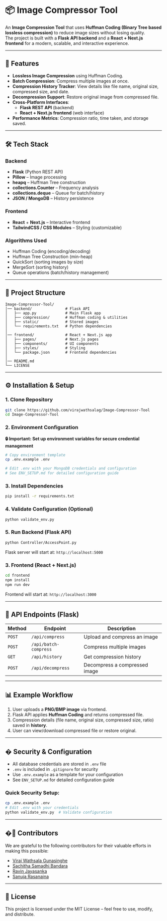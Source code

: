 # 📦 Image Compressor Tool

An **Image Compression Tool** that uses **Huffman Coding (Binary Tree based lossless compression)** to reduce image sizes without losing quality.  
The project is built with a **Flask API backend** and a **React + Next.js frontend** for a modern, scalable, and interactive experience.  

---

## 🚀 Features  

- **Lossless Image Compression** using Huffman Coding.  
- **Batch Compression**: Compress multiple images at once.  
- **Compression History Tracker**: View details like file name, original size, compressed size, and date.  
- **Decompression Support**: Restore original image from compressed file.  
- **Cross-Platform Interfaces**:  
  - **Flask REST API** (backend)  
  - **React + Next.js frontend** (web interface)  
- **Performance Metrics**: Compression ratio, time taken, and storage saved.  

---

## 🛠️ Tech Stack  

### Backend  
- **Flask** (Python REST API)  
- **Pillow** – Image processing  
- **heapq** – Huffman Tree construction  
- **collections.Counter** – Frequency analysis  
- **collections.deque** – Queue for batch/history  
- **JSON / MongoDB** – History persistence  

### Frontend  
- **React** + **Next.js** – Interactive frontend  
- **TailwindCSS / CSS Modules** – Styling (customizable)  

### Algorithms Used  
- Huffman Coding (encoding/decoding)  
- Huffman Tree Construction (min-heap)  
- QuickSort (sorting images by size)  
- MergeSort (sorting history)  
- Queue operations (batch/history management)  

---

## 📂 Project Structure  

```
Image-Compressor-Tool/
│── backend/               # Flask API
│   ├── app.py             # Main Flask app
│   ├── compression/       # Huffman coding & utilities
│   ├── static/            # Stored images
│   └── requirements.txt   # Python dependencies
│
│── frontend/              # React + Next.js app
│   ├── pages/             # Next.js pages
│   ├── components/        # UI components
│   ├── styles/            # Styling
│   └── package.json       # Frontend dependencies
│
│── README.md
└── LICENSE
```

---

## ⚙️ Installation & Setup  

### 1. Clone Repository  
```bash
git clone https://github.com/virajwathsalag/Image-Compressor-Tool
cd Image-Compressor-Tool
```

### 2. Environment Configuration
**🔒 Important: Set up environment variables for secure credential management**

```bash
# Copy environment template
cp .env.example .env

# Edit .env with your MongoDB credentials and configuration
# See ENV_SETUP.md for detailed configuration guide
```

### 3. Install Dependencies
```bash
pip install -r requirements.txt
```

### 4. Validate Configuration (Optional)
```bash
python validate_env.py
```

### 5. Run Backend (Flask API)  
```bash
python Controller/AccessPoint.py
```
Flask server will start at: `http://localhost:5000`

### 3. Frontend (React + Next.js)  
```bash
cd frontend
npm install
npm run dev
```
Frontend will start at: `http://localhost:3000`

---

## 🔗 API Endpoints (Flask)  

| Method | Endpoint | Description |
|--------|----------|-------------|
| `POST` | `/api/compress` | Upload and compress an image |
| `POST` | `/api/batch-compress` | Compress multiple images |
| `GET`  | `/api/history` | Get compression history |
| `POST` | `/api/decompress` | Decompress a compressed image |

---

## 📊 Example Workflow  

1. User uploads a **PNG/BMP image** via frontend.  
2. Flask API applies **Huffman Coding** and returns compressed file.  
3. Compression details (file name, original size, compressed size, ratio) saved in **history**.  
4. User can view/download compressed file or restore original.  

---

## � Security & Configuration

- All database credentials are stored in `.env` file
- `.env` is included in `.gitignore` for security
- Use `.env.example` as a template for your configuration
- See `ENV_SETUP.md` for detailed configuration guide

### Quick Security Setup:
```bash
cp .env.example .env
# Edit .env with your credentials
python validate_env.py  # Validate configuration
```

---

## �👥 Contributors
We are grateful to the following contributors for their valuable efforts in making this possible:

- [Viraj Wathsala Gunasinghe](https://github.com/virajwathsalag)
- [Sachitha Samadhi Bandara](https://github.com/sachithasamadhib)
- [Ravin Jayasanka](https://github.com/MrRaveen)
- [Sanuja Rasanajna](https://github.com/SanujaRasanajna2007)

---

## 📜 License  

This project is licensed under the MIT License – feel free to use, modify, and distribute.

